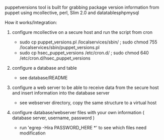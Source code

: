 puppetversions tool is built for grabbing package version information from puppet using mcollective, perl, Slim 2.0 and datatablesphpmysql


How it works/Integration:

1. configure mcollective on a secure host and run the script from cron
    - sudo cp puppet_versions.pl /localservices/sbin/ ; sudo chmod 755 /localservices/sbin/puppet_versions.pl
    - sudo cp hsec_puppet_versions /etc/cron.d/ ; sudo chmod 640 /etc/cron.d/hsec_puppet_versions


2. configure a database and table
    - see database/README


3. configure a web server to be able to receive data from the secure host and insert information into the database server
    - see webserver directory, copy the same structure to a virtual host

4. configure database/webserver files with your own information ( database server, username, password )
    - run 'egrep -Hira PASSWORD_HERE *' to see which files need modification

